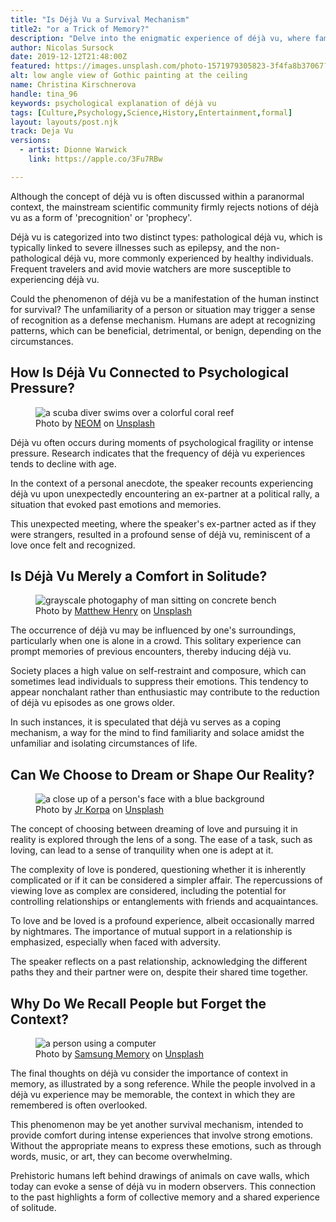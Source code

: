 ```yaml
---
title: "Is Déjà Vu a Survival Mechanism"
title2: "or a Trick of Memory?"
description: "Delve into the enigmatic experience of déjà vu, where familiarity and mystery intertwine, and uncover insights that demystify this perplexing phenomenon."
author: Nicolas Sursock
date: 2019-12-12T21:48:00Z
featured: https://images.unsplash.com/photo-1571979305823-3f4fa8b37067?ixid=M3wzODQ3NjN8MHwxfHJhbmRvbXx8fHx8fHx8fDE2OTk2ODAwOTB8&ixlib=rb-4.0.3&auto=format&fit=crop&q=80
alt: low angle view of Gothic painting at the ceiling
name: Christina Kirschnerova
handle: tina_96
keywords: psychological explanation of déjà vu
tags: [Culture,Psychology,Science,History,Entertainment,formal]
layout: layouts/post.njk
track: Deja Vu
versions:
  - artist: Dionne Warwick
    link: https://apple.co/3Fu7RBw

---
```


Although the concept of déjà vu is often discussed within a paranormal context, the mainstream scientific community firmly rejects notions of déjà vu as a form of 'precognition' or 'prophecy'.

Déjà vu is categorized into two distinct types: pathological déjà vu, which is typically linked to severe illnesses such as epilepsy, and the non-pathological déjà vu, more commonly experienced by healthy individuals. Frequent travelers and avid movie watchers are more susceptible to experiencing déjà vu.

Could the phenomenon of déjà vu be a manifestation of the human instinct for survival? The unfamiliarity of a person or situation may trigger a sense of recognition as a defense mechanism. Humans are adept at recognizing patterns, which can be beneficial, detrimental, or benign, depending on the circumstances.

## How Is Déjà Vu Connected to Psychological Pressure?

<aside class="md:-mr-56 md:float-right w-full md:w-2/3 md:px-8">
  <figure>
    <img x-intersect.once="$el.src = !isMobile() ? $el.dataset.src + '&w=800&h=600' : $el.dataset.src + '&w=480&h=320'" class="rounded-lg" alt="a scuba diver swims over a colorful coral reef" data-keyword="psychological pressure and déjà vu experiences" data-src="https://images.unsplash.com/photo-1682687981907-170c006e3744?ixid=M3wzODQ3NjN8MHwxfHJhbmRvbXx8fHx8fHx8fDE2OTk2ODAwODl8&ixlib=rb-4.0.3&auto=format&fit=crop&q=80">
    <figcaption class="text-center">
    Photo by <a href="https://unsplash.com/@neom?utm_source=crackingdacode&utm_medium=referral">NEOM</a> on <a href="https://unsplash.com/?utm_source=crackingdacode&utm_medium=referral">Unsplash</a>
    </figcaption>
  </figure>
</aside>
        
Déjà vu often occurs during moments of psychological fragility or intense pressure. Research indicates that the frequency of déjà vu experiences tends to decline with age.

In the context of a personal anecdote, the speaker recounts experiencing déjà vu upon unexpectedly encountering an ex-partner at a political rally, a situation that evoked past emotions and memories.

This unexpected meeting, where the speaker's ex-partner acted as if they were strangers, resulted in a profound sense of déjà vu, reminiscent of a love once felt and recognized.

## Is Déjà Vu Merely a Comfort in Solitude?

<aside class="md:-ml-56 md:float-left w-full md:w-2/3 md:px-8">
  <figure>
    <img x-intersect.once="$el.src = !isMobile() ? $el.dataset.src + '&w=800&h=600' : $el.dataset.src + '&w=480&h=320'" class="rounded-lg" alt="grayscale photogaphy of man sitting on concrete bench" data-keyword="experiencing déjà vu in solitude" data-src="https://images.unsplash.com/photo-1472566316349-bce77aa2a778?ixid=M3wzODQ3NjN8MHwxfHJhbmRvbXx8fHx8fHx8fDE2OTk2ODAwODl8&ixlib=rb-4.0.3&auto=format&fit=crop&q=80">
    <figcaption class="text-center">
    Photo by <a href="https://unsplash.com/@matthewhenry?utm_source=crackingdacode&utm_medium=referral">Matthew Henry</a> on <a href="https://unsplash.com/?utm_source=crackingdacode&utm_medium=referral">Unsplash</a>
    </figcaption>
  </figure>
</aside>
        
The occurrence of déjà vu may be influenced by one's surroundings, particularly when one is alone in a crowd. This solitary experience can prompt memories of previous encounters, thereby inducing déjà vu.

Society places a high value on self-restraint and composure, which can sometimes lead individuals to suppress their emotions. This tendency to appear nonchalant rather than enthusiastic may contribute to the reduction of déjà vu episodes as one grows older.

In such instances, it is speculated that déjà vu serves as a coping mechanism, a way for the mind to find familiarity and solace amidst the unfamiliar and isolating circumstances of life.

## Can We Choose to Dream or Shape Our Reality?

<aside class="md:-mr-56 md:float-right w-full md:w-2/3 md:px-8">
  <figure>
    <img x-intersect.once="$el.src = !isMobile() ? $el.dataset.src + '&w=800&h=600' : $el.dataset.src + '&w=480&h=320'" class="rounded-lg" alt="a close up of a person's face with a blue background" data-keyword="choosing between dreams and reality" data-src="https://images.unsplash.com/photo-1563724222085-f7b893022064?ixid=M3wzODQ3NjN8MHwxfHJhbmRvbXx8fHx8fHx8fDE2OTk2ODAwOTB8&ixlib=rb-4.0.3&auto=format&fit=crop&q=80">
    <figcaption class="text-center">
    Photo by <a href="https://unsplash.com/@jrkorpa?utm_source=crackingdacode&utm_medium=referral">Jr Korpa</a> on <a href="https://unsplash.com/?utm_source=crackingdacode&utm_medium=referral">Unsplash</a>
    </figcaption>
  </figure>
</aside>
        
The concept of choosing between dreaming of love and pursuing it in reality is explored through the lens of a song. The ease of a task, such as loving, can lead to a sense of tranquility when one is adept at it.

The complexity of love is pondered, questioning whether it is inherently complicated or if it can be considered a simpler affair. The repercussions of viewing love as complex are considered, including the potential for controlling relationships or entanglements with friends and acquaintances.

To love and be loved is a profound experience, albeit occasionally marred by nightmares. The importance of mutual support in a relationship is emphasized, especially when faced with adversity.

The speaker reflects on a past relationship, acknowledging the different paths they and their partner were on, despite their shared time together.

## Why Do We Recall People but Forget the Context?

<aside class="md:-ml-56 md:float-left w-full md:w-2/3 md:px-8">
  <figure>
    <img x-intersect.once="$el.src = !isMobile() ? $el.dataset.src + '&w=800&h=600' : $el.dataset.src + '&w=480&h=320'" class="rounded-lg" alt="a person using a computer" data-keyword="memory and context in déjà vu" data-src="https://images.unsplash.com/photo-1659540805967-00491d03c53d?ixid=M3wzODQ3NjN8MHwxfHJhbmRvbXx8fHx8fHx8fDE2OTk2ODAwODl8&ixlib=rb-4.0.3&auto=format&fit=crop&q=80">
    <figcaption class="text-center">
    Photo by <a href="https://unsplash.com/@samsungmemory?utm_source=crackingdacode&utm_medium=referral">Samsung Memory</a> on <a href="https://unsplash.com/?utm_source=crackingdacode&utm_medium=referral">Unsplash</a>
    </figcaption>
  </figure>
</aside>
        
The final thoughts on déjà vu consider the importance of context in memory, as illustrated by a song reference. While the people involved in a déjà vu experience may be memorable, the context in which they are remembered is often overlooked.

This phenomenon may be yet another survival mechanism, intended to provide comfort during intense experiences that involve strong emotions. Without the appropriate means to express these emotions, such as through words, music, or art, they can become overwhelming.

Prehistoric humans left behind drawings of animals on cave walls, which today can evoke a sense of déjà vu in modern observers. This connection to the past highlights a form of collective memory and a shared experience of solitude.